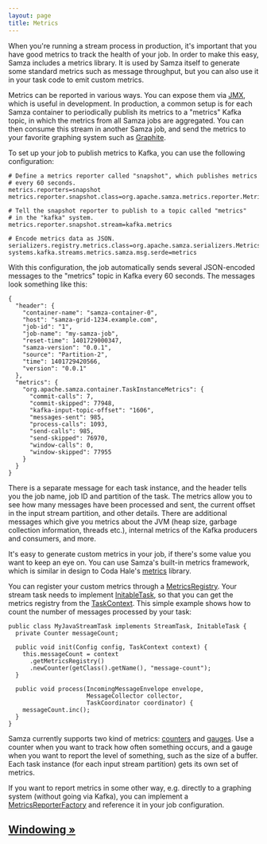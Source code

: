 ```yaml
---
layout: page
title: Metrics
---
```


When you're running a stream process in production, it's important that you have good metrics to track the health of your job. In order to make this easy, Samza includes a metrics library. It is used by Samza itself to generate some standard metrics such as message throughput, but you can also use it in your task code to emit custom metrics.

Metrics can be reported in various ways. You can expose them via [JMX](jmx.html), which is useful in development. In production, a common setup is for each Samza container to periodically publish its metrics to a "metrics" Kafka topic, in which the metrics from all Samza jobs are aggregated. You can then consume this stream in another Samza job, and send the metrics to your favorite graphing system such as [Graphite](http://graphite.wikidot.com/).

To set up your job to publish metrics to Kafka, you can use the following configuration:

    # Define a metrics reporter called "snapshot", which publishes metrics
    # every 60 seconds.
    metrics.reporters=snapshot
    metrics.reporter.snapshot.class=org.apache.samza.metrics.reporter.MetricsSnapshotReporterFactory

    # Tell the snapshot reporter to publish to a topic called "metrics"
    # in the "kafka" system.
    metrics.reporter.snapshot.stream=kafka.metrics

    # Encode metrics data as JSON.
    serializers.registry.metrics.class=org.apache.samza.serializers.MetricsSnapshotSerdeFactory
    systems.kafka.streams.metrics.samza.msg.serde=metrics

With this configuration, the job automatically sends several JSON-encoded messages to the "metrics" topic in Kafka every 60 seconds. The messages look something like this:

    {
      "header": {
        "container-name": "samza-container-0",
        "host": "samza-grid-1234.example.com",
        "job-id": "1",
        "job-name": "my-samza-job",
        "reset-time": 1401729000347,
        "samza-version": "0.0.1",
        "source": "Partition-2",
        "time": 1401729420566,
        "version": "0.0.1"
      },
      "metrics": {
        "org.apache.samza.container.TaskInstanceMetrics": {
          "commit-calls": 7,
          "commit-skipped": 77948,
          "kafka-input-topic-offset": "1606",
          "messages-sent": 985,
          "process-calls": 1093,
          "send-calls": 985,
          "send-skipped": 76970,
          "window-calls": 0,
          "window-skipped": 77955
        }
      }
    }

There is a separate message for each task instance, and the header tells you the job name, job ID and partition of the task. The metrics allow you to see how many messages have been processed and sent, the current offset in the input stream partition, and other details. There are additional messages which give you metrics about the JVM (heap size, garbage collection information, threads etc.), internal metrics of the Kafka producers and consumers, and more.

It's easy to generate custom metrics in your job, if there's some value you want to keep an eye on. You can use Samza's built-in metrics framework, which is similar in design to Coda Hale's [metrics](http://metrics.codahale.com/) library. 

You can register your custom metrics through a [MetricsRegistry](../api/javadocs/org/apache/samza/metrics/MetricsRegistry.html). Your stream task needs to implement [InitableTask](../api/javadocs/org/apache/samza/task/InitableTask.html), so that you can get the metrics registry from the [TaskContext](../api/javadocs/org/apache/samza/task/TaskContext.html). This simple example shows how to count the number of messages processed by your task:

    public class MyJavaStreamTask implements StreamTask, InitableTask {
      private Counter messageCount;

      public void init(Config config, TaskContext context) {
        this.messageCount = context
          .getMetricsRegistry()
          .newCounter(getClass().getName(), "message-count");
      }

      public void process(IncomingMessageEnvelope envelope,
                          MessageCollector collector,
                          TaskCoordinator coordinator) {
        messageCount.inc();
      }
    }

Samza currently supports two kind of metrics: [counters](../api/javadocs/org/apache/samza/metrics/Counter.html) and [gauges](../api/javadocs/org/apache/samza/metrics/Gauge.html). Use a counter when you want to track how often something occurs, and a gauge when you want to report the level of something, such as the size of a buffer. Each task instance (for each input stream partition) gets its own set of metrics.

If you want to report metrics in some other way, e.g. directly to a graphing system (without going via Kafka), you can implement a [MetricsReporterFactory](../api/javadocs/org/apache/samza/metrics/MetricsReporterFactory.html) and reference it in your job configuration.

## [Windowing &raquo;](windowing.html)
